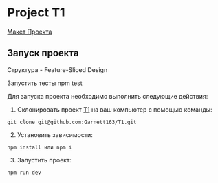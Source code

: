 # Project T1

[Макет Проекта](https://www.figma.com/file/TjRJ7LLNtMTWGAt13VWqCw/2-задание%3A-вёрстка-%2B-React?type=design&node-id=1-2&mode=design&t=2lk79ibXvQKCvzwA-0)

## Запуск проекта

Структура - Feature-Sliced Design

Запустить тесты npm test

Для запуска проекта необходимо выполнить следующие действия:

1. Склонировать проект [T1](https://github.com/Garnett163/T1) на ваш компьютер с помощью команды:

```
git clone git@github.com:Garnett163/T1.git
```

2. Установить зависимости:

```
npm install или npm i
```

3. Запустить проект:

```
npm run dev
```
